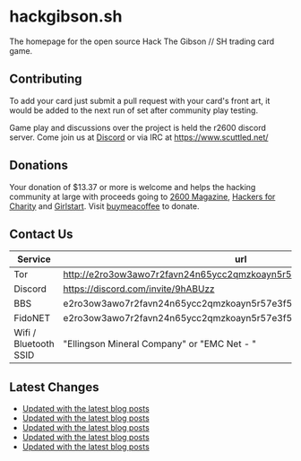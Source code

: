 # hackgibson.sh
The homepage for the open source Hack The Gibson // SH trading card game.


## Contributing

To add your card just submit a pull request with your card's front art, it would be added to the next run of set after community play testing.

Game play and discussions over the project is held the r2600 discord server. Come join us at [Discord](https://discord.com/invite/9hABUzz) or via IRC at https://www.scuttled.net/


## Donations

Your donation of $13.37 or more is welcome and helps the hacking community at large with proceeds going to [2600 Magazine](https://2600.com/), [Hackers for Charity](https://hackersforcharity.org) and [Girlstart](https://girlstart.org).  Visit [buymeacoffee](https://www.buymeacoffee.com/hackgibson.sh) to donate.


## Contact Us

Service | url
-|-
Tor | http://e2ro3ow3awo7r2favn24n65ycc2qmzkoayn5r57e3f56nvjwdcgg32ad.onion
Discord | https://discord.com/invite/9hABUzz
BBS | e2ro3ow3awo7r2favn24n65ycc2qmzkoayn5r57e3f56nvjwdcgg32ad.onion:23
FidoNET | e2ro3ow3awo7r2favn24n65ycc2qmzkoayn5r57e3f56nvjwdcgg32ad.onion:24554
Wifi / Bluetooth SSID | "Ellingson Mineral Company" or "EMC Net - <fidonet address>"

## Latest Changes
<!-- BLOG-POST-LIST:START -->
- [Updated with the latest blog posts](https://github.com/DFW2600/hackgibson.sh/commit/61738b4d27e3fe58b0ef8d19bc65229665ceb052)
- [Updated with the latest blog posts](https://github.com/DFW2600/hackgibson.sh/commit/3dae48181ef5108c01befd8af154409a3d34cc0c)
- [Updated with the latest blog posts](https://github.com/DFW2600/hackgibson.sh/commit/0dbfab2ed1bec0702f77b236fea8d44e3a6d2fef)
- [Updated with the latest blog posts](https://github.com/DFW2600/hackgibson.sh/commit/3ca31a3dd7eac22098a88f10f678e2cbe7e001f9)
- [Updated with the latest blog posts](https://github.com/DFW2600/hackgibson.sh/commit/cb1b55573518913738966c10c07ccc208b224f6d)
<!-- BLOG-POST-LIST:END -->
